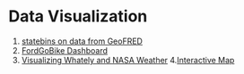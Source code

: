 # Data Visualization 
1. [statebins on data from GeoFRED](https://rpubs.com/data_3nerdmin/statebins)
2. [FordGoBike Dashboard](https://rpubs.com/data_3nerdmin/563208)
3. [Visualizing Whately and NASA Weather](https://rpubs.com/data_3nerdmin/622140)
4.[Interactive Map](https://rpubs.com/data_3nerdmin/622182)